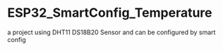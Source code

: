 # ESP32_SmartConfig_Temperature
a project using DHT11 DS18B20 Sensor and can be configured by smart config
